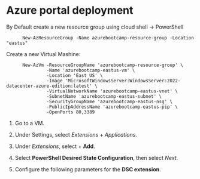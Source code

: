 # Azure portal deployment

By Default create a new resource group using cloud shell -> PowerShell
```
      New-AzResourceGroup -Name azurebootcamp-resource-group -Location "eastus"
```
Create a new Virtual Mashine:
```
      New-AzVm -ResourceGroupName 'azurebootcamp-resource-group' \
               -Name 'azurebootcamp-eastus-vm' \ 
               -Location 'East US' \ 
               -Image 'MicrosoftWindowsServer:WindowsServer:2022-datacenter-azure-edition:latest' \ 
               -VirtualNetworkName 'azurebootcamp-eastus-vnet' \ 
               -SubnetName 'azurebootcamp-eastus-subnet' \ 
               -SecurityGroupName 'azurebootcamp-eastus-nsg' \ 
               -PublicIpAddressName 'azurebootcamp-eastus-pip' \ 
               -OpenPorts 80,3389
```

1. Go to a VM.

2. Under Settings, select *Extensions* + *Applications*.

3. Under *Extensions*, select + **Add**.

4. Select **PowerShell Desired State Configuration**, then select *Next*.

5. Configure the following parameters for the **DSC extension**.
   

